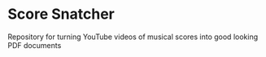# Score Snatcher

Repository for turning YouTube videos of musical scores into good looking PDF documents